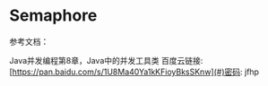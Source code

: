 # Semaphore

参考文档：

Java并发编程第8章，Java中的并发工具类 百度云链接:[https://pan.baidu.com/s/1U8Ma40Ya1kKFioyBksSKnw](#)密码: jfhp



